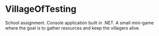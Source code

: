 # VillageOfTesting
School assignment. Console application built in .NET. A small mini-game where the goal is to gather resources and keep the villagers alive.
